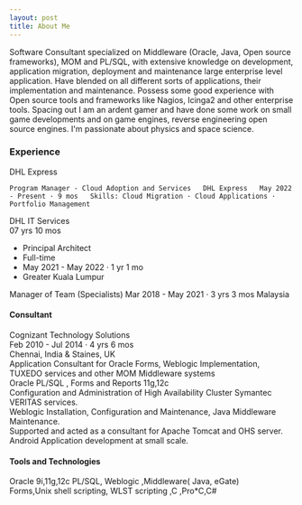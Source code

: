 ```yaml
---
layout: post
title: About Me
---
```


Software Consultant specialized on Middleware (Oracle, Java, Open source frameworks), MOM and PL/SQL, with extensive knowledge on development, application migration, deployment and maintenance large enterprise level application. Have blended on all different sorts of applications, their implementation and maintenance. Possess some good experience with Open source tools and frameworks like Nagios, Icinga2 and other enterprise tools.
Spacing out I am an ardent gamer and have done some work on small game developments and on game engines, reverse engineering open source engines. I'm passionate about physics and space science.

### Experience

DHL Express 

``Program Manager - Cloud Adoption and Services  
DHL Express  
May 2022 - Present · 9 mos  
Skills: Cloud Migration · Cloud Applications · Portfolio Management  ``

DHL IT Services  
 07 yrs 10 mos  
- Principal Architect
- Full-time
- May 2021 - May 2022 · 1 yr 1 mo
- Greater Kuala Lumpur

Manager of Team (Specialists)
Mar 2018 - May 2021 · 3 yrs 3 mos
Malaysia

#### Consultant
Cognizant Technology Solutions  
Feb 2010 - Jul 2014 · 4 yrs 6 mos  
Chennai, India & Staines, UK  
Application Consultant for Oracle Forms, Weblogic Implementation, TUXEDO services and other MOM Middleware systems  
Oracle PL/SQL , Forms and Reports 11g,12c  
Configuration and Administration of High Availability Cluster Symantec VERITAS services.  
Weblogic Installation, Configuration and Maintenance, Java Middleware Maintenance.  
Supported and acted as a consultant for Apache Tomcat and OHS server.  
Android Application development at small scale.  

#### Tools and Technologies

Oracle 9i,11g,12c PL/SQL, Weblogic ,Middleware( Java, eGate)  
Forms,Unix shell scripting, WLST scripting ,C ,Pro*C,C#  



